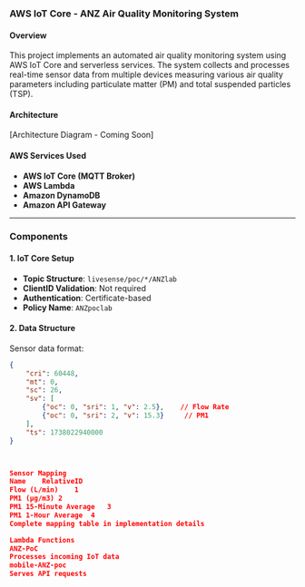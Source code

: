 ### AWS IoT Core - ANZ Air Quality Monitoring System

#### Overview
This project implements an automated air quality monitoring system using AWS IoT Core and serverless services. The system collects and processes real-time sensor data from multiple devices measuring various air quality parameters including particulate matter (PM) and total suspended particles (TSP).

#### Architecture
[Architecture Diagram - Coming Soon]

#### AWS Services Used
- **AWS IoT Core (MQTT Broker)**
- **AWS Lambda**
- **Amazon DynamoDB**
- **Amazon API Gateway**

---

### Components

#### 1. IoT Core Setup
- **Topic Structure**: `livesense/poc/*/ANZlab`
- **ClientID Validation**: Not required
- **Authentication**: Certificate-based
- **Policy Name**: `ANZpoclab`

#### 2. Data Structure
Sensor data format:
```json
{
    "cri": 60448,
    "mt": 0,
    "sc": 26,
    "sv": [
        {"oc": 0, "sri": 1, "v": 2.5},    // Flow Rate
        {"oc": 0, "sri": 2, "v": 15.3}     // PM1
    ],
    "ts": 1738022940000
}



Sensor Mapping
Name	RelativeID
Flow (L/min)	1
PM1 (µg/m3)	2
PM1 15-Minute Average	3
PM1 1-Hour Average	4
Complete mapping table in implementation details	

Lambda Functions
ANZ-PoC
Processes incoming IoT data
mobile-ANZ-poc
Serves API requests
